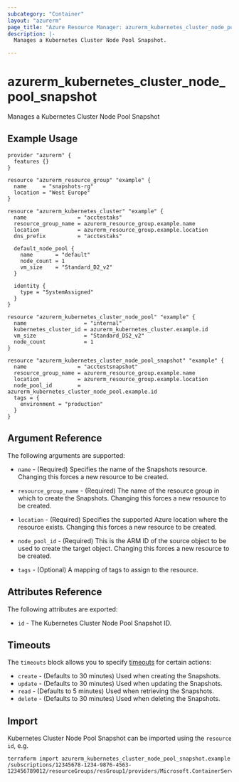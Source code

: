 ```yaml
---
subcategory: "Container"
layout: "azurerm"
page_title: "Azure Resource Manager: azurerm_kubernetes_cluster_node_pool_snapshot"
description: |-
  Manages a Kubernetes Cluster Node Pool Snapshot.

---
```


# azurerm_kubernetes_cluster_node_pool_snapshot

Manages a Kubernetes Cluster Node Pool Snapshot

## Example Usage

```hcl
provider "azurerm" {
  features {}
}

resource "azurerm_resource_group" "example" {
  name     = "snapshots-rg"
  location = "West Europe"
}

resource "azurerm_kubernetes_cluster" "example" {
  name                = "acctestaks"
  resource_group_name = azurerm_resource_group.example.name
  location            = azurerm_resource_group.example.location
  dns_prefix          = "acctestaks"

  default_node_pool {
    name       = "default"
    node_count = 1
    vm_size    = "Standard_D2_v2"
  }

  identity {
    type = "SystemAssigned"
  }
}

resource "azurerm_kubernetes_cluster_node_pool" "example" {
  name                  = "internal"
  kubernetes_cluster_id = azurerm_kubernetes_cluster.example.id
  vm_size               = "Standard_DS2_v2"
  node_count            = 1
}

resource "azurerm_kubernetes_cluster_node_pool_snapshot" "example" {
  name                = "acctestsnapshot"
  resource_group_name = azurerm_resource_group.example.name
  location            = azurerm_resource_group.example.location
  node_pool_id        = azurerm_kubernetes_cluster_node_pool.example.id
  tags = {
    environment = "production"
  }
}
```

## Argument Reference

The following arguments are supported:

* `name` - (Required) Specifies the name of the Snapshots resource. Changing this forces a new resource to be created.

* `resource_group_name` - (Required) The name of the resource group in which to create the Snapshots. Changing this forces a new resource to be created.

* `location` - (Required) Specifies the supported Azure location where the resource exists. Changing this forces a new resource to be created.

* `node_pool_id` - (Required) This is the ARM ID of the source object to be used to create the target object. Changing this forces a new resource to be created.

* `tags` - (Optional) A mapping of tags to assign to the resource.

## Attributes Reference

The following attributes are exported:

* `id` - The Kubernetes Cluster Node Pool Snapshot ID.

## Timeouts

The `timeouts` block allows you to specify [timeouts](https://www.terraform.io/docs/configuration/resources.html#timeouts) for certain actions:

* `create` - (Defaults to 30 minutes) Used when creating the Snapshots.
* `update` - (Defaults to 30 minutes) Used when updating the Snapshots.
* `read` - (Defaults to 5 minutes) Used when retrieving the Snapshots.
* `delete` - (Defaults to 30 minutes) Used when deleting the Snapshots.

## Import

Kubernetes Cluster Node Pool Snapshot can be imported using the `resource id`, e.g.

```shell
terraform import azurerm_kubernetes_cluster_node_pool_snapshot.example /subscriptions/12345678-1234-9876-4563-123456789012/resourceGroups/resGroup1/providers/Microsoft.ContainerService/snapshots/snapshot1
```
